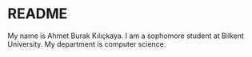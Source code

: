 # README
My name is Ahmet Burak Kılıçkaya. I am a sophomore student at Bilkent University. My department is computer science.
